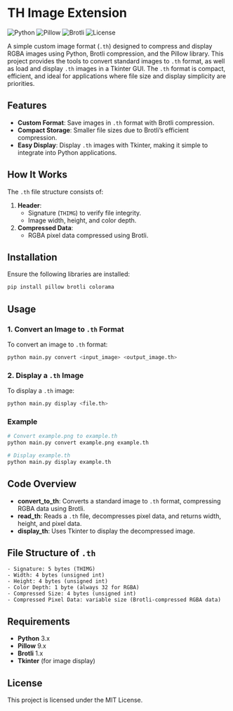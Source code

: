 # TH Image Extension

![Python](https://img.shields.io/badge/Python-3.x-blue?style=flat)
![Pillow](https://img.shields.io/badge/Pillow-9.x-yellow?style=flat)
![Brotli](https://img.shields.io/badge/Brotli-1.x-green?style=flat)
![License](https://img.shields.io/badge/License-MIT-lightgrey?style=flat)

A simple custom image format (`.th`) designed to compress and display RGBA images using Python, Brotli compression, and the Pillow library. This project provides the tools to convert standard images to `.th` format, as well as load and display `.th` images in a Tkinter GUI. The `.th` format is compact, efficient, and ideal for applications where file size and display simplicity are priorities.

## Features
- **Custom Format**: Save images in `.th` format with Brotli compression.
- **Compact Storage**: Smaller file sizes due to Brotli’s efficient compression.
- **Easy Display**: Display `.th` images with Tkinter, making it simple to integrate into Python applications.

## How It Works
The `.th` file structure consists of:
1. **Header**: 
   - Signature (`THIMG`) to verify file integrity.
   - Image width, height, and color depth.
2. **Compressed Data**:
   - RGBA pixel data compressed using Brotli.

## Installation
Ensure the following libraries are installed:
```bash
pip install pillow brotli colorama
```

## Usage

### 1. Convert an Image to `.th` Format
To convert an image to `.th` format:
```bash
python main.py convert <input_image> <output_image.th>
```

### 2. Display a `.th` Image
To display a `.th` image:
```bash
python main.py display <file.th>
```

### Example
```bash
# Convert example.png to example.th
python main.py convert example.png example.th

# Display example.th
python main.py display example.th
```

## Code Overview
- **convert_to_th**: Converts a standard image to `.th` format, compressing RGBA data using Brotli.
- **read_th**: Reads a `.th` file, decompresses pixel data, and returns width, height, and pixel data.
- **display_th**: Uses Tkinter to display the decompressed image.

## File Structure of `.th`
```
- Signature: 5 bytes (THIMG)
- Width: 4 bytes (unsigned int)
- Height: 4 bytes (unsigned int)
- Color Depth: 1 byte (always 32 for RGBA)
- Compressed Size: 4 bytes (unsigned int)
- Compressed Pixel Data: variable size (Brotli-compressed RGBA data)
```

## Requirements
- **Python** 3.x
- **Pillow** 9.x
- **Brotli** 1.x
- **Tkinter** (for image display)

## License
This project is licensed under the MIT License.
